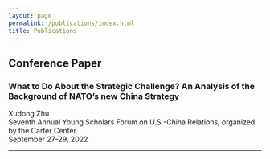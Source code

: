 ```yaml
---
layout: page
permalink: /publications/index.html
title: Publications
---
```


## Conference Paper
### What to Do About the Strategic Challenge? An Analysis of the Background of NATO’s new China Strategy
Xudong Zhu<br>
Seventh Annual Young Scholars Forum on U.S.-China Relations, organized by the Carter Center<br>
September 27-29, 2022<br>
<hr>
